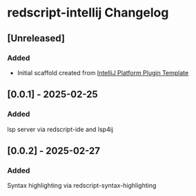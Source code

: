 <!-- Keep a Changelog guide -> https://keepachangelog.com -->

# redscript-intellij Changelog

## [Unreleased]
### Added
- Initial scaffold created from [IntelliJ Platform Plugin Template](https://github.com/JetBrains/intellij-platform-plugin-template)

## [0.0.1] - 2025-02-25
### Added
lsp server via redscript-ide and lsp4ij 

## [0.0.2] - 2025-02-27
### Added
Syntax highlighting via redscript-syntax-highlighting